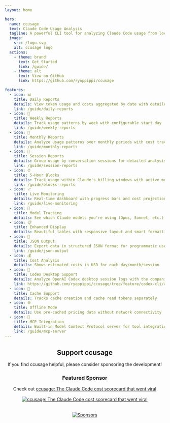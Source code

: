 ```yaml
---
layout: home

hero:
  name: ccusage
  text: Claude Code Usage Analysis
  tagline: A powerful CLI tool for analyzing Claude Code usage from local JSONL files
  image:
    src: /logo.svg
    alt: ccusage logo
  actions:
    - theme: brand
      text: Get Started
      link: /guide/
    - theme: alt
      text: View on GitHub
      link: https://github.com/ryoppippi/ccusage

features:
  - icon: 📊
    title: Daily Reports
    details: View token usage and costs aggregated by date with detailed breakdowns
    link: /guide/daily-reports
  - icon: 📆
    title: Weekly Reports
    details: Track usage patterns by week with configurable start day
    link: /guide/weekly-reports
  - icon: 📅
    title: Monthly Reports
    details: Analyze usage patterns over monthly periods with cost tracking
    link: /guide/monthly-reports
  - icon: 💬
    title: Session Reports
    details: Group usage by conversation sessions for detailed analysis
    link: /guide/session-reports
  - icon: ⏰
    title: 5-Hour Blocks
    details: Track usage within Claude's billing windows with active monitoring
    link: /guide/blocks-reports
  - icon: 📈
    title: Live Monitoring
    details: Real-time dashboard with progress bars and cost projections
    link: /guide/live-monitoring
  - icon: 🤖
    title: Model Tracking
    details: See which Claude models you're using (Opus, Sonnet, etc.)
  - icon: 📋
    title: Enhanced Display
    details: Beautiful tables with responsive layout and smart formatting
  - icon: 📄
    title: JSON Output
    details: Export data in structured JSON format for programmatic use
    link: /guide/json-output
  - icon: 💰
    title: Cost Analysis
    details: Shows estimated costs in USD for each day/month/session
  - icon: 🧠
    title: Codex Desktop Support
    details: Analyze OpenAI Codex desktop session logs with the companion CLI
    link: https://github.com/ryoppippi/ccusage/tree/feature/codex-cli/apps/codex
  - icon: 🔄
    title: Cache Support
    details: Tracks cache creation and cache read tokens separately
  - icon: 🌐
    title: Offline Mode
    details: Use pre-cached pricing data without network connectivity
  - icon: 🔌
    title: MCP Integration
    details: Built-in Model Context Protocol server for tool integration
    link: /guide/mcp-server
---
```


<div style="text-align: center; margin: 2rem 0;">
  <h2 style="margin-bottom: 1rem;">Support ccusage</h2>
  <p style="margin-bottom: 1.5rem;">If you find ccusage helpful, please consider sponsoring the development!</p>
  
  <h3 style="margin-bottom: 1rem;">Featured Sponsor</h3>
  <p style="margin-bottom: 1rem;">Check out <a href="https://www.youtube.com/watch?v=Ak6qpQ5qdgk" target="_blank">ccusage: The Claude Code cost scorecard that went viral</a></p>
  <a href="https://www.youtube.com/watch?v=Ak6qpQ5qdgk" target="_blank">
    <img src="/ccusage_thumbnail.png" alt="ccusage: The Claude Code cost scorecard that went viral" style="max-width: 600px; height: auto;">
  </a>
  
  <div style="margin-top: 2rem;">
    <a href="https://github.com/sponsors/ryoppippi" target="_blank">
      <img src="https://cdn.jsdelivr.net/gh/ryoppippi/sponsors@main/sponsors.svg" alt="Sponsors" style="max-width: 100%; height: auto;">
    </a>
  </div>
</div>
